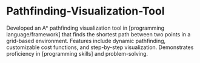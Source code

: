 # Pathfinding-Visualization-Tool
 Developed an A* pathfinding visualization tool in [programming language/framework] that finds the shortest path between two points in a grid-based environment. Features include dynamic pathfinding, customizable cost functions, and step-by-step visualization. Demonstrates proficiency in [programming skills] and problem-solving.
